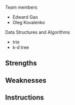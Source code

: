 Team members
- Edward Gao
- Oleg Kovalenko

Data Structures and Algorithms
- trie
- k-d tree


Strengths
- 

Weaknesses
- 

Instructions
- 
